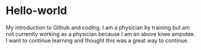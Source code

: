 # Hello-world
My introduction to Github and coding. 
I am a physician by training but am not currently working as a physician because I am an above knee amputee. I want to continue learning and thought this was a great way to continue. 
